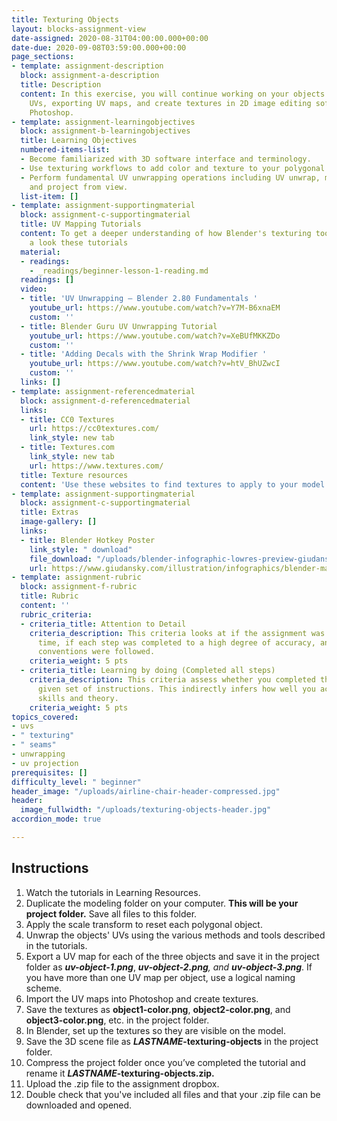 ```yaml
---
title: Texturing Objects
layout: blocks-assignment-view
date-assigned: 2020-08-31T04:00:00.000+00:00
date-due: 2020-09-08T03:59:00.000+00:00
page_sections:
- template: assignment-description
  block: assignment-a-description
  title: Description
  content: In this exercise, you will continue working on your objects. Practice unwrapping
    UVs, exporting UV maps, and create textures in 2D image editing software like
    Photoshop.
- template: assignment-learningobjectives
  block: assignment-b-learningobjectives
  title: Learning Objectives
  numbered-items-list:
  - Become familiarized with 3D software interface and terminology.
  - Use texturing workflows to add color and texture to your polygonal models.
  - Perform fundamental UV unwrapping operations including UV unwrap, mark seams,
    and project from view.
  list-item: []
- template: assignment-supportingmaterial
  block: assignment-c-supportingmaterial
  title: UV Mapping Tutorials
  content: To get a deeper understanding of how Blender's texturing tools work, have
    a look these tutorials
  material:
  - readings:
    - _readings/beginner-lesson-1-reading.md
  readings: []
  video:
  - title: 'UV Unwrapping — Blender 2.80 Fundamentals '
    youtube_url: https://www.youtube.com/watch?v=Y7M-B6xnaEM
    custom: ''
  - title: Blender Guru UV Unwrapping Tutorial
    youtube_url: https://www.youtube.com/watch?v=XeBUfMKKZDo
    custom: ''
  - title: 'Adding Decals with the Shrink Wrap Modifier '
    youtube_url: https://www.youtube.com/watch?v=htV_BhUZwcI
    custom: ''
  links: []
- template: assignment-referencedmaterial
  block: assignment-d-referencedmaterial
  links:
  - title: CC0 Textures
    url: https://cc0textures.com/
    link_style: new tab
  - title: Textures.com
    link_style: new tab
    url: https://www.textures.com/
  title: Texture resources
  content: 'Use these websites to find textures to apply to your model. '
- template: assignment-supportingmaterial
  block: assignment-c-supportingmaterial
  title: Extras
  image-gallery: []
  links:
  - title: Blender Hotkey Poster
    link_style: " download"
    file_download: "/uploads/blender-infographic-lowres-preview-giudansky.jpg"
    url: https://www.giudansky.com/illustration/infographics/blender-map
- template: assignment-rubric
  block: assignment-f-rubric
  title: Rubric
  content: ''
  rubric_criteria:
  - criteria_title: Attention to Detail
    criteria_description: This criteria looks at if the assignment was submitted on
      time, if each step was completed to a high degree of accuracy, and if file naming
      conventions were followed.
    criteria_weight: 5 pts
  - criteria_title: Learning by doing (Completed all steps)
    criteria_description: This criteria assess whether you completed the assignment's
      given set of instructions. This indirectly infers how well you acquired foundational
      skills and theory.
    criteria_weight: 5 pts
topics_covered:
- uvs
- " texturing"
- " seams"
- unwrapping
- uv projection
prerequisites: []
difficulty_level: " beginner"
header_image: "/uploads/airline-chair-header-compressed.jpg"
header:
  image_fullwidth: "/uploads/texturing-objects-header.jpg"
accordion_mode: true

---
```

## Instructions

 1. Watch the tutorials in Learning Resources.
 2. Duplicate the modeling folder on your computer. **This will be your project folder.** Save all files to this folder.
 3. Apply the scale transform to reset each polygonal object.
 4. Unwrap the objects' UVs using the various methods and tools described in the tutorials.
 5. Export a UV map for each of the three objects and save it in the project folder as **_uv-object-1.png_**, **_uv-object-2.png_**_, and **uv-object-3.png**_. If you have more than one UV map per object, use a logical naming scheme.
 6. Import the UV maps into Photoshop and create textures.
 7. Save the textures as **object1-color.png**, **object2-color.png**, and **object3-color.png**, etc. in the project folder.
 8. In Blender, set up the textures so they are visible on the model.
 9. Save the 3D scene file as **_LASTNAME_-texturing-objects** in the project folder.
10. Compress the project folder once you’ve completed the tutorial and rename it **_LASTNAME_-texturing-objects.zip.**
11. Upload the .zip file to the assignment dropbox.
12. Double check that you've included all files and that your .zip file can be downloaded and opened.